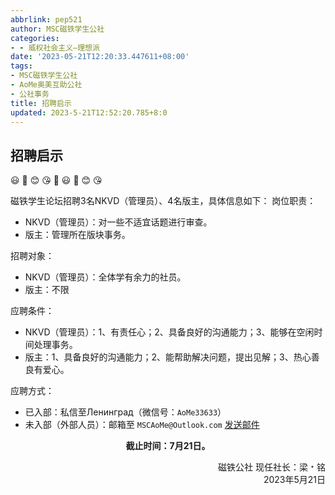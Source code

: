 ```yaml
---
abbrlink: pep521
author: MSC磁铁学生公社
categories:
- - 威权社会主义—理想派
date: '2023-05-21T12:20:33.447611+08:00'
tags:
- MSC磁铁学生公社
- AoMe奥美互助公社
- 公社事务
title: 招聘启示
updated: 2023-5-21T12:52:20.785+8:0
---
```

## 招聘启示

😃 🙂 😊 😘 🎁 😃 🙂 😊 😘

磁铁学生论坛招聘3名NKVD（管理员）、4名版主，具体信息如下：
岗位职责：

* NKVD（管理员）：对一些不适宜话题进行审查。
* 版主：管理所在版块事务。

招聘对象：

* NKVD（管理员）：全体学有余力的社员。
* 版主：不限

应聘条件：

* NKVD（管理员）：1、有责任心；2、具备良好的沟通能力；3、能够在空闲时间处理事务。
* 版主：1、具备良好的沟通能力；2、能帮助解决问题，提出见解；3、热心善良有爱心。

应聘方式：

* 已入部：私信至Ленинград（微信号：`AoMe33633`）
* 未入部（外部人员）：邮箱至 `MSCAoMe@Outlook.com` [发送邮件](mailto:MSCAoMe@outlook.com)

**<center>截止时间：7月21日。</center>**

<div align='right'>磁铁公社 现任社长：梁﹡铭</div>
<div align='right'>2023年5月21日</div>


